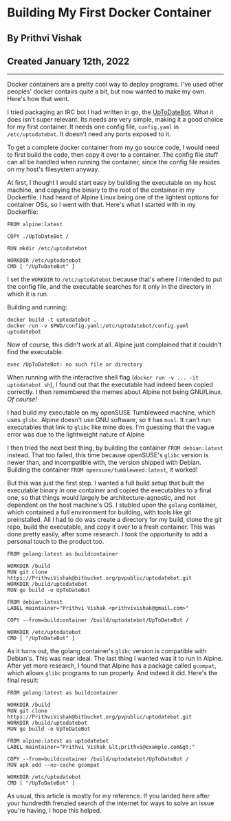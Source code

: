 # Building My First Docker Container
## By Prithvi Vishak
## Created January 12th, 2022
---

Docker containers are a pretty cool way to deploy programs.
I've used other peoples' docker contairs quite a bit, but now wanted to make my own. Here's how that went.

I tried packaging an IRC bot I had written in go, the [UpToDateBot](https://bitbucket.org/pvpublic/uptodatebot/src/master/).
What it does isn't super relevant. Its needs are very simple, making it a good choice for my first container.
It needs one config file, `config.yaml` in `/etc/uptodatebot`. It doesn't need any ports exposed to it.

To get a complete docker container from my go source code, I would need to first build the code, then copy it over to a container. The config file stuff can all be handled when running the container, since the config file resides on my host's filesystem anyway.

At first, I thought I would start easy by building the executable on my host machine, and copying the binary to the root of the container in my Dockerfile. I had heard of Alpine Linux being one of the lightest options for container OSs, so I went with that.
Here's what I started with in my Dockerfile:

```
FROM alpine:latest

COPY ./UpToDateBot /

RUN mkdir /etc/uptodatebot

WORKDIR /etc/uptodatebot
CMD [ "/UpToDateBot" ]
```

I set the `WORKDIR` to `/etc/uptodatebot` because that's where I intended to put the config file, and the executable searches for it only in the directory in which it is run.

Building and running:

```
docker build -t uptodatebot .
docker run -v $PWD/config.yaml:/etc/uptodatebot/config.yaml uptodatebot
```

Now of course, this didn't work at all. Alpine just complained that it couldn't find the executable.

```
exec /UpToDateBot: no such file or directory
```

When running with the interactive shell flag (`docker run -v ... -it uptodatebot sh`), I found out that the executable had indeed been copied correctly.
I then remembered the memes about Alpine not being GNU/Linux. _Of course!_

I had build my executable on my openSUSE Tumbleweed machine, which uses `glibc`. Alpine doesn't use GNU software, so it has `musl`. It can't run executables that link to `glibc` like mine does.
I'm guessing that the vague error was due to the lightweight nature of Alpine

I then tried the next best thing, by building the container `FROM debian:latest` instead. That too failed, this time because openSUSE's `glibc` version is newer than, and incompatible with, the version shipped with Debian.
Building the container `FROM opensuse/tumbleweed:latest`, it worked!

But this was just the first step. I wanted a full build setup that built the executable binary in one container and copied the executables to a final one, so that things would largely be architecture-agnostic, and not dependent on the host machine's OS.
I stubled upon the `golang` container, which contained a full environment for building, with tools like git preinstalled.
All I had to do was create a directory for my build, clone the git repo, build the executable, and copy it over to a fresh container. This was done pretty easily, after some research.
I took the opportunity to add a personal touch to the product too.

```
FROM golang:latest as buildcontainer

WORKDIR /build
RUN git clone https://PrithviVishak@bitbucket.org/pvpublic/uptodatebot.git
WORKDIR /build/uptodatebot
RUN go build -o UpToDateBot

FROM debian:latest
LABEL maintainer="Prithvi Vishak <prithvivishak@gmail.com>"

COPY --from=buildcontainer /build/uptodatebot/UpToDateBot /

WORKDIR /etc/uptodatebot
CMD [ "/UpToDateBot" ]
```

As it turns out, the golang container's `glibc` version is compatible with Debian's. This was near ideal. The last thing I wanted was it to run in Alpine.
After yet more research, I found that Alpine has a package called `gcompat`, which allows `glibc` programs to run properly. And indeed it did. Here's the final result:

```
FROM golang:latest as buildcontainer

WORKDIR /build
RUN git clone https://PrithviVishak@bitbucket.org/pvpublic/uptodatebot.git
WORKDIR /build/uptodatebot
RUN go build -o UpToDateBot

FROM alpine:latest as uptodatebot
LABEL maintainer="Prithvi Vishak &lt;prithvi@example.com&gt;"

COPY --from=buildcontainer /build/uptodatebot/UpToDateBot /
RUN apk add --no-cache gcompat

WORKDIR /etc/uptodatebot
CMD [ "/UpToDateBot" ]
```

As usual, this article is mostly for my reference. If you landed here after your hundredth frenzied search of the internet for ways to solve an issue you're having, I hope this helped.
